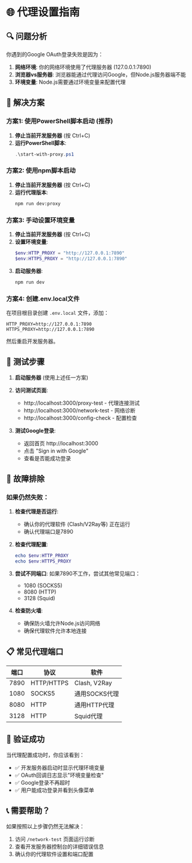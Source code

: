 # 🌐 代理设置指南

## 🔍 问题分析

你遇到的Google OAuth登录失败是因为：
1. **网络环境**: 你的网络环境使用了代理服务器 (127.0.0.1:7890)
2. **浏览器vs服务器**: 浏览器能通过代理访问Google，但Node.js服务器端不能
3. **环境变量**: Node.js需要通过环境变量来配置代理

## 🚀 解决方案

### 方案1: 使用PowerShell脚本启动 (推荐)

1. **停止当前开发服务器** (按 Ctrl+C)
2. **运行PowerShell脚本**:
   ```powershell
   .\start-with-proxy.ps1
   ```

### 方案2: 使用npm脚本启动

1. **停止当前开发服务器** (按 Ctrl+C)
2. **运行代理版本**:
   ```bash
   npm run dev:proxy
   ```

### 方案3: 手动设置环境变量

1. **停止当前开发服务器** (按 Ctrl+C)
2. **设置环境变量**:
   ```powershell
   $env:HTTP_PROXY = "http://127.0.0.1:7890"
   $env:HTTPS_PROXY = "http://127.0.0.1:7890"
   ```
3. **启动服务器**:
   ```bash
   npm run dev
   ```

### 方案4: 创建.env.local文件

在项目根目录创建 `.env.local` 文件，添加：
```env
HTTP_PROXY=http://127.0.0.1:7890
HTTPS_PROXY=http://127.0.0.1:7890
```

然后重启开发服务器。

## 🧪 测试步骤

1. **启动服务器** (使用上述任一方案)
2. **访问测试页面**:
   - http://localhost:3000/proxy-test - 代理连接测试
   - http://localhost:3000/network-test - 网络诊断
   - http://localhost:3000/config-check - 配置检查

3. **测试Google登录**:
   - 返回首页 http://localhost:3000
   - 点击 "Sign in with Google"
   - 查看是否能成功登录

## 🔧 故障排除

### 如果仍然失败：

1. **检查代理是否运行**:
   - 确认你的代理软件 (Clash/V2Ray等) 正在运行
   - 确认代理端口是7890

2. **检查代理配置**:
   ```powershell
   echo $env:HTTP_PROXY
   echo $env:HTTPS_PROXY
   ```

3. **尝试不同端口**:
   如果7890不工作，尝试其他常见端口：
   - 1080 (SOCKS5)
   - 8080 (HTTP)
   - 3128 (Squid)

4. **检查防火墙**:
   - 确保防火墙允许Node.js访问网络
   - 确保代理软件允许本地连接

## 📋 常见代理端口

| 端口 | 协议 | 软件 |
|------|------|------|
| 7890 | HTTP/HTTPS | Clash, V2Ray |
| 1080 | SOCKS5 | 通用SOCKS代理 |
| 8080 | HTTP | 通用HTTP代理 |
| 3128 | HTTP | Squid代理 |

## 🎯 验证成功

当代理配置成功时，你应该看到：
- ✅ 开发服务器启动时显示代理环境变量
- ✅ OAuth回调日志显示"环境变量检查"
- ✅ Google登录不再超时
- ✅ 用户能成功登录并看到头像菜单

## 📞 需要帮助？

如果按照以上步骤仍然无法解决：
1. 访问 `/network-test` 页面运行诊断
2. 查看开发服务器控制台的详细错误信息
3. 确认你的代理软件设置和端口配置 